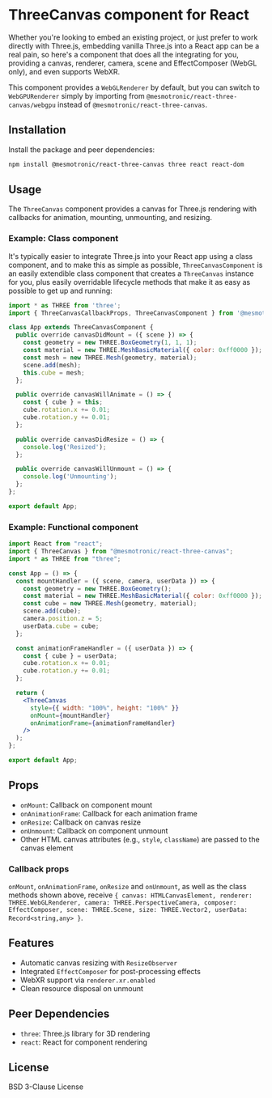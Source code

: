 # ThreeCanvas component for React

Whether you're looking to embed an existing project, or just prefer to work directly with Three.js, embedding vanilla Three.js into a React app can be a real pain, so here's a component that does all the integrating for you, providing a canvas, renderer, camera, scene and EffectComposer (WebGL only), and even supports WebXR.

This component provides a `WebGLRenderer` by default, but you can switch to `WebGPURenderer` simply by importing from `@mesmotronic/react-three-canvas/webgpu` instead of `@mesmotronic/react-three-canvas`.

## Installation

Install the package and peer dependencies:

```bash
npm install @mesmotronic/react-three-canvas three react react-dom
```

## Usage

The `ThreeCanvas` component provides a canvas for Three.js rendering with callbacks for animation, mounting, unmounting, and resizing.

### Example: Class component

It's typically easier to integrate Three.js into your React app using a class component, and to make this as simple as possible, `ThreeCanvasComponent` is an easily extendible class component that creates a `ThreeCanvas` instance for you, plus easily overridable lifecycle methods that make it as easy as possible to get up and running:

```jsx
import * as THREE from 'three';
import { ThreeCanvasCallbackProps, ThreeCanvasComponent } from '@mesmotronic/react-three-canvas';

class App extends ThreeCanvasComponent {
  public override canvasDidMount = ({ scene }) => {
    const geometry = new THREE.BoxGeometry(1, 1, 1);
    const material = new THREE.MeshBasicMaterial({ color: 0xff0000 });
    const mesh = new THREE.Mesh(geometry, material);
    scene.add(mesh);
    this.cube = mesh;
  };

  public override canvasWillAnimate = () => {
    const { cube } = this;
    cube.rotation.x += 0.01;
    cube.rotation.y += 0.01;
  };

  public override canvasDidResize = () => {
    console.log('Resized');
  };

  public override canvasWillUnmount = () => {
    console.log('Unmounting');
  };
};

export default App;
```

### Example: Functional component

```jsx
import React from "react";
import { ThreeCanvas } from "@mesmotronic/react-three-canvas";
import * as THREE from "three";

const App = () => {
  const mountHandler = ({ scene, camera, userData }) => {
    const geometry = new THREE.BoxGeometry();
    const material = new THREE.MeshBasicMaterial({ color: 0xff0000 });
    const cube = new THREE.Mesh(geometry, material);
    scene.add(cube);
    camera.position.z = 5;
    userData.cube = cube;
  };

  const animationFrameHandler = ({ userData }) => {
    const { cube } = userData;
    cube.rotation.x += 0.01;
    cube.rotation.y += 0.01;
  };

  return (
    <ThreeCanvas
      style={{ width: "100%", height: "100%" }}
      onMount={mountHandler}
      onAnimationFrame={animationFrameHandler}
    />
  );
};

export default App;
```

## Props

- `onMount`: Callback on component mount
- `onAnimationFrame`: Callback for each animation frame
- `onResize`: Callback on canvas resize
- `onUnmount`: Callback on component unmount
- Other HTML canvas attributes (e.g., `style`, `className`) are passed to the canvas element

### Callback props

`onMount`, `onAnimationFrame`, `onResize` and `onUnmount`, as well as the class methods shown above, receive `{ canvas: HTMLCanvasElement, renderer: THREE.WebGLRenderer, camera: THREE.PerspectiveCamera, composer: EffectComposer, scene: THREE.Scene, size: THREE.Vector2, userData: Record<string,any> }`.

## Features

- Automatic canvas resizing with `ResizeObserver`
- Integrated `EffectComposer` for post-processing effects
- WebXR support via `renderer.xr.enabled`
- Clean resource disposal on unmount

## Peer Dependencies

- `three`: Three.js library for 3D rendering
- `react`: React for component rendering

## License

BSD 3-Clause License
